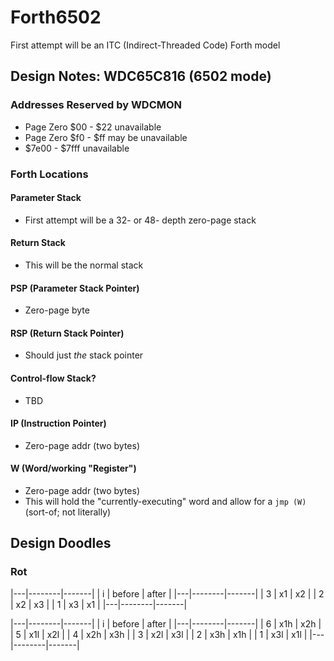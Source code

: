 # Forth6502

First attempt will be an ITC (Indirect-Threaded Code) Forth model

## Design Notes: WDC65C816 (6502 mode)

### Addresses Reserved by WDCMON

  - Page Zero $00 - $22 unavailable
  - Page Zero $f0 - $ff may be unavailable
  - $7e00 - $7fff unavailable

### Forth Locations

#### Parameter Stack
  - First attempt will be a 32- or 48- depth zero-page stack

#### Return Stack
  - This will be the normal stack

#### PSP (Parameter Stack Pointer)
  - Zero-page byte

#### RSP (Return Stack Pointer)
  - Should just _the_ stack pointer

#### Control-flow Stack?
  - TBD

#### IP (Instruction Pointer)
  - Zero-page addr (two bytes)

#### W (Word/working "Register")
  - Zero-page addr (two bytes)
  - This will hold the "currently-executing" word and allow
    for a `jmp (W)` (sort-of; not literally)

## Design Doodles

### Rot

|---|--------|-------|
| i | before | after |
|---|--------|-------|
| 3 | x1     | x2    |
| 2 | x2     | x3    |
| 1 | x3     | x1    |
|---|--------|-------|

|---|--------|-------|
| i | before | after |
|---|--------|-------|
| 6 | x1h    | x2h   |
| 5 | x1l    | x2l   |
| 4 | x2h    | x3h   |
| 3 | x2l    | x3l   |
| 2 | x3h    | x1h   |
| 1 | x3l    | x1l   |
|---|--------|-------|

